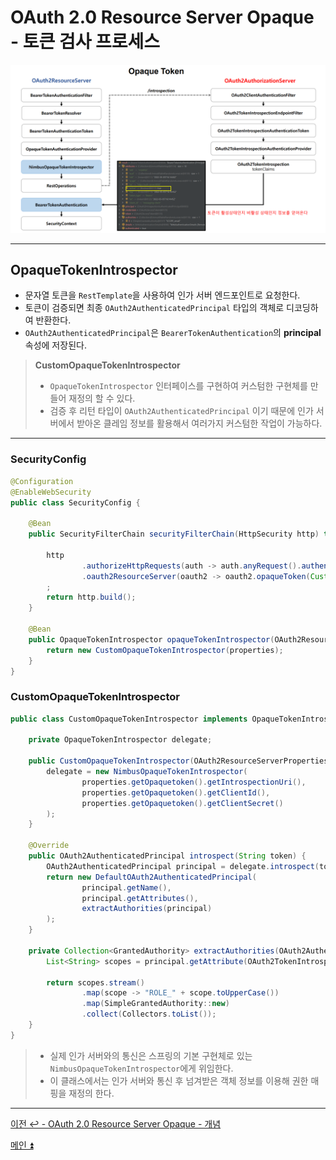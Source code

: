 # OAuth 2.0 Resource Server Opaque - 토큰 검사 프로세스

![img_4.png](image/img_4.png)

---

## OpaqueTokenIntrospector

- 문자열 토큰을 `RestTemplate`을 사용하여 인가 서버 엔드포인트로 요청한다.
- 토큰이 검증되면 최종 `OAuth2AuthenticatedPrincipal` 타입의 객체로 디코딩하여 반환한다.
- `OAuth2AuthenticatedPrincipal`은 `BearerTokenAuthentication`의 **principal** 속성에 저장된다.

> **CustomOpaqueTokenIntrospector**
> 
> - `OpaqueTokenIntrospector` 인터페이스를 구현하여 커스텀한 구현체를 만들어 재정의 할 수 있다.
> - 검증 후 리턴 타입이 `OAuth2AuthenticatedPrincipal` 이기 때문에 인가 서버에서 받아온 클레임 정보를 활용해서 여러가지 커스텀한 작업이 가능하다.

---

### SecurityConfig

```java
@Configuration
@EnableWebSecurity
public class SecurityConfig {

    @Bean
    public SecurityFilterChain securityFilterChain(HttpSecurity http) throws Exception {

        http
                .authorizeHttpRequests(auth -> auth.anyRequest().authenticated())
                .oauth2ResourceServer(oauth2 -> oauth2.opaqueToken(Customizer.withDefaults()))
        ;
        return http.build();
    }
    
    @Bean
    public OpaqueTokenIntrospector opaqueTokenIntrospector(OAuth2ResourceServerProperties properties) {
        return new CustomOpaqueTokenIntrospector(properties);
    }
}
```

### CustomOpaqueTokenIntrospector

```java
public class CustomOpaqueTokenIntrospector implements OpaqueTokenIntrospector {

    private OpaqueTokenIntrospector delegate;

    public CustomOpaqueTokenIntrospector(OAuth2ResourceServerProperties properties) {
        delegate = new NimbusOpaqueTokenIntrospector(
                properties.getOpaquetoken().getIntrospectionUri(),
                properties.getOpaquetoken().getClientId(),
                properties.getOpaquetoken().getClientSecret()
        );
    }

    @Override
    public OAuth2AuthenticatedPrincipal introspect(String token) {
        OAuth2AuthenticatedPrincipal principal = delegate.introspect(token);
        return new DefaultOAuth2AuthenticatedPrincipal(
                principal.getName(),
                principal.getAttributes(),
                extractAuthorities(principal)
        );
    }

    private Collection<GrantedAuthority> extractAuthorities(OAuth2AuthenticatedPrincipal principal) {
        List<String> scopes = principal.getAttribute(OAuth2TokenIntrospectionClaimNames.SCOPE);

        return scopes.stream()
                .map(scope -> "ROLE_" + scope.toUpperCase())
                .map(SimpleGrantedAuthority::new)
                .collect(Collectors.toList());
    }
}
```

> - 실제 인가 서버와의 통신은 스프링의 기본 구현체로 있는 `NimbusOpaqueTokenIntrospector`에게 위임한다.
> - 이 클래스에서는 인가 서버와 통신 후 넘겨받은 객체 정보를 이용해 권한 매핑을 재정의 한다.

---

[이전 ↩️ - OAuth 2.0 Resource Server Opaque - 개념](https://github.com/genesis12345678/TIL/blob/main/Spring/security/oauth/ResourceServer/opaque/Opaque.md)

[메인 ⏫](https://github.com/genesis12345678/TIL/blob/main/Spring/security/oauth/main.md)